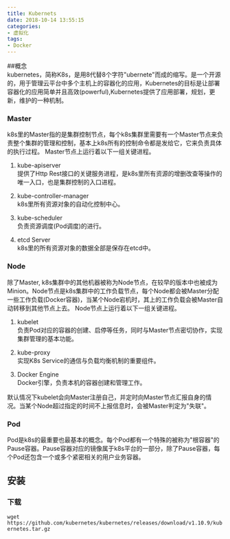 ```yaml
---
title: Kubernets
date: 2018-10-14 13:55:15
categories:
- 虚拟化
tags:
- Docker
---
```

##概念  
kubernetes，简称K8s，是用8代替8个字符"ubernete"而成的缩写。是一个开源的，用于管理云平台中多个主机上的容器化的应用，Kubernetes的目标是让部署容器化的应用简单并且高效(powerful),Kubernetes提供了应用部署，规划，更新，维护的一种机制。

### Master  
k8s里的Master指的是集群控制节点，每个k8s集群里需要有一个Master节点来负责整个集群的管理和控制，基本上k8s所有的控制命令都是发给它，它来负责具体的执行过程。
Master节点上运行着以下一组关键进程。
1. kube-apiserver  
提供了Http Rest接口的关键服务进程，是k8s里所有资源的增删改查等操作的唯一入口，也是集群控制的入口进程。

2. kube-controller-manager  
k8s里所有资源对象的自动化控制中心。

3. kube-scheduler  
负责资源调度(Pod调度)的进行。

4. etcd Server  
k8s里的所有资源对象的数据全部是保存在etcd中。

### Node  
除了Master, k8s集群中的其他机器被称为Node节点，在较早的版本中也被成为Minion。Node节点是k8s集群中的工作负载节点，每个Node都会被Master分配一些工作负载(Docker容器)，当某个Node宕机时，其上的工作负载会被Master自动转移到其他节点上去。
Node节点上运行着以下一组关键进程。
1. kubelet  
负责Pod对应的容器的创建、启停等任务，同时与Master节点密切协作，实现集群管理的基本功能。

2. kube-proxy  
实现K8s Service的通信与负载均衡机制的重要组件。

3. Docker Engine  
Docker引擎，负责本机的容器创建和管理工作。

默认情况下kubelet会向Master注册自己，并定时向Master节点汇报自身的情况。当某个Node超过指定的时间不上报信息时，会被Master判定为"失联"。

### Pod  
Pod是k8s的最重要也最基本的概念。每个Pod都有一个特殊的被称为"根容器"的Pause容器。Pause容器对应的镜像属于k8s平台的一部分，除了Pause容器，每个Pod还包含一个或多个紧密相关的用户业务容器。

## 安装 

### 下载
`wget https://github.com/kubernetes/kubernetes/releases/download/v1.10.9/kubernetes.tar.gz`